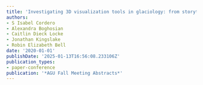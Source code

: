 ```yaml
---
title: 'Investigating 3D visualization tools in glaciology: from storytelling to discovery'
authors:
- S Isabel Cordero
- Alexandra Boghosian
- Caitlin Dieck Locke
- Jonathan Kingslake
- Robin Elizabeth Bell
date: '2020-01-01'
publishDate: '2025-01-13T16:56:08.233106Z'
publication_types:
- paper-conference
publication: '*AGU Fall Meeting Abstracts*'
---
```

